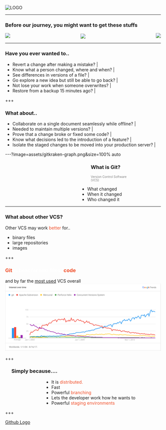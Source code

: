 ![LOGO](https://cdn.discordapp.com/attachments/233002612264271872/346271519678136330/FCCGGit_Workshop_2.png)

---
 
### Before our journey, you might want to get these stuffs

<div class="icons" align="center">
 <img src="https://raw.githubusercontent.com/gmcaguilar/Git-Workshop/pitch-develop/assets/git.png" align="right" style="float:right"/>
 <img src="https://raw.githubusercontent.com/gmcaguilar/Git-Workshop/pitch-develop/assets/gitkraken.png"  align="left" style="float:left" />
 <div id="content" align="center"> 
     <img src="https://raw.githubusercontent.com/gmcaguilar/Git-Workshop/pitch-develop/assets/sublimetext.png"  align="center" />
 </div>
</div>

---

### Have you ever wanted to..
- Revert a change after making a mistake?  |
- Know what a person changed, where and when?  |
- See differences in versions of a file?  |
- Go explore a new idea but still be able to go back?  |
- Not lose your work when someone overwrites?  |
- Restore from a backup 15 minutes ago?  |

+++

### What about..
- Collaborate on a single document seamlessly while offline? |
- Needed to maintain multiple versions?  |
- Prove that a change broke or fixed some code?  |
- Know what decisions led to the introduction of a feature? |
- Isolate the staged changes to be moved into your production server? |


---?image=assets/gitkraken-graph.png&size=100% auto

<h3 style="text-align:left;margin-left:55%">What is Git?</h3>
<p style="text-align:left;color:grey;margin-left:55%;font-size:.7em">Version Control Software <br />(VCS)<p>
<ul style="text-align:left;margin-left:48%">
    <li>What changed</li>  <!-- .element: class="fragment" -->
    <li>When it changed</li>  <!-- .element: class="fragment" -->
    <li>Who changed it</li>  <!-- .element: class="fragment" -->
</ul>

---

### What about other VCS?

Other VCS may work <span style="color:#f04e29">better</span> for..
- binary files
- large repositories
- images

+++

<h3 style="color:white"><span style="color:#f04e29">Git</span> is best for text files (<span style="color:#f04e29">code</span>)</h3>

and by far the [most used](https://trends.google.com/trends/explore?date=all&q=%2Fm%2F05vqwg,%2Fm%2F012ct9,%2Fm%2F08441_,%2Fm%2F08w6d6,%2Fm%2F09d6g&hl=en-US) VCS overall  
![VCS Popularity](assets/google-trends.png)

+++

<h3 style="text-align:left;margin-left:4%">Simply because....</h3>
<ul style="text-align:left;margin-left:25%">
    <li>It is <span style="color:#f04e29">distributed.</span></li>  
    <li>Fast</li>  
    <li>Powerful <span style="color:#f04e29">branching</span></li> 
    <li>Lets the developer work how he wants to</li>  
    <li>Powerful <span style="color:#f04e29">staging environments</span></li>
</ul>

+++

[Github Logo](assets/github.png)

